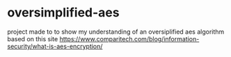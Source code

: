 # oversimplified-aes
project made to to show my understanding of an oversiplified aes algorithm based on this site https://www.comparitech.com/blog/information-security/what-is-aes-encryption/
